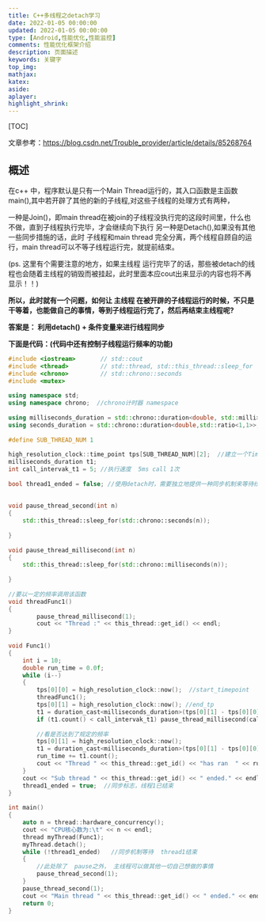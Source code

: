 ```yaml
---
title: C++多线程之detach学习
date: 2022-01-05 00:00:00
updated: 2022-01-05 00:00:00
type: [Android,性能优化,性能监控]
comments: 性能优化框架介绍
description: 页面描述
keywords: 关键字
top_img:
mathjax:
katex:
aside:
aplayer:
highlight_shrink:
---
```


[TOC]

文章参考：https://blog.csdn.net/Trouble_provider/article/details/85268764



## 概述

在c++ 中，程序默认是只有一个Main Thread运行的，其入口函数是主函数main(),其中若开辟了其他的新的子线程,对这些子线程的处理方式有两种，

一种是Join()，即main thread在被join的子线程没执行完的这段时间里，什么也不做，直到子线程执行完毕，才会继续向下执行
		另一种是Detach(),如果没有其他一些同步措施的话，此时 子线程和main thread 完全分离，两个线程自顾自的运行，main thread可以不等子线程运行完，就提前结束。

(ps. 这里有个需要注意的地方，如果主线程 运行完毕了的话，那些被detach的线程也会随着主线程的销毁而被挂起，此时里面本应cout出来显示的内容也将不再显示！！)



**所以，此时就有一个问题，如何让 主线程 在被开辟的子线程运行的时候，不只是干等着，也能做自己的事情，等到子线程运行完了，然后再结束主线程呢?**

**答案是： 利用detach() + 条件变量来进行线程同步**



**下面是代码：(代码中还有控制子线程运行频率的功能)**

```c++
#include <iostream>       // std::cout
#include <thread>         // std::thread, std::this_thread::sleep_for
#include <chrono>         // std::chrono::seconds
#include <mutex>
 
using namespace std;
using namespace chrono;  //chrono计时器 namespace
 
using milliseconds_duration = std::chrono::duration<double, std::milli>;	//milli = ratio<1,1000>
using seconds_duration = std::chrono::duration<double,std::ratio<1,1>>;  
 
#define SUB_THREAD_NUM 1
 
high_resolution_clock::time_point tps[SUB_THREAD_NUM][2];  //建立一个Time_point类型的数组，每个subThread都有一个start_tp、一个end_tp
milliseconds_duration t1;
int call_intervak_t1 = 5; //执行速度  5ms call 1次
 
bool thread1_ended = false; //使用detach时，需要独立地提供一种同步机制来等待线程完成
 
 
void pause_thread_second(int n)
{
	std::this_thread::sleep_for(std::chrono::seconds(n));
 
}
 
void pause_thread_millisecond(int n)
{
	std::this_thread::sleep_for(std::chrono::milliseconds(n));
 
}
 
//要以一定的频率调用该函数
void threadFunc1()
{
		pause_thread_millisecond(1);
		cout << "Thread :" << this_thread::get_id() << endl;
}
 
void Func1()
{
	int i = 10;
	double run_time = 0.0f;
	while (i--)
	{
		tps[0][0] = high_resolution_clock::now();  //start_timepoint
		threadFunc1(); 
		tps[0][1] = high_resolution_clock::now(); //end_tp
		t1 = duration_cast<milliseconds_duration>(tps[0][1] - tps[0][0]);
		if (t1.count() < call_intervak_t1) pause_thread_millisecond(call_intervak_t1 - t1.count());  //若执行时间比规定的hz快，则sleep一段时间
		
		//看是否达到了规定的频率
		tps[0][1] = high_resolution_clock::now();
		t1 = duration_cast<milliseconds_duration>(tps[0][1] - tps[0][0]);
		run_time += t1.count();
		cout << "Thread " << this_thread::get_id() << "has ran  " << run_time << " ms" << endl;
	}
	cout << "Sub thread " << this_thread::get_id() << " ended." << endl;
	thread1_ended = true;  //同步标志，线程1已结束
}
 
int main()
{
	auto n = thread::hardware_concurrency();
	cout << "CPU核心数为:\t" << n << endl;
	thread myThread(Func1);
	myThread.detach();
	while (!thread1_ended)   //同步机制等待  thread1结束
	{
		//此处除了  pause之外， 主线程可以做其他一切自己想做的事情
		pause_thread_second(1);
	}
	pause_thread_second(1);
	cout << "Main thread " << this_thread::get_id() << " ended." << endl;
	return 0;
}
```

